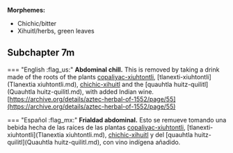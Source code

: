 
**Morphemes:**

- Chichic/bitter
- Xihuitl/herbs, green leaves

## Subchapter 7m  

=== "English :flag_us:"
    **Abdominal chill.** This is removed by taking a drink made of the roots of the plants [copaliyac-xiuhtontli](Copaliyac-xiuhtontli.md), [tlanexti-xiuhtontli](Tlanextia xiuhtontli.md), [chichic-xihuitl](Chichic-xihuitl.md) and the [quauhtla huitz-quilitl](Quauhtla huitz-quilitl.md), with added Indian wine.  
    [https://archive.org/details/aztec-herbal-of-1552/page/55](https://archive.org/details/aztec-herbal-of-1552/page/55)  


=== "Español :flag_mx:"
    **Frialdad abdominal.** Esto se remueve tomando una bebida hecha de las raíces de las plantas [copaliyac-xiuhtontli](Copaliyac-xiuhtontli.md), [tlanexti-xiuhtontli](Tlanextia xiuhtontli.md), [chichic-xihuitl](Chichic-xihuitl.md) y del [quauhtla huitz-quilitl](Quauhtla huitz-quilitl.md), con vino indígena añadido.  

